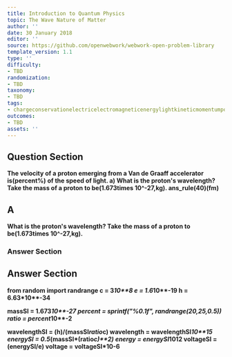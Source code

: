 ```yaml
---
title: Introduction to Quantum Physics
topic: The Wave Nature of Matter
author: ''
date: 30 January 2018
editor: ''
source: https://github.com/openwebwork/webwork-open-problem-library
template_version: 1.1
type: ''
difficulty:
- TBD
randomization:
- TBD
taxonomy:
- TBD
tags:
- chargeconservationelectricelectromagneticenergylightkineticmomentumpotentialquantumradiationvelocitywavelength
outcomes:
- TBD
assets: ''
---
```


## Question Section 

<b>
The velocity of a proton emerging from a Van de Graaff accelerator is(percent%) of the speed of light.
a) What is the proton's wavelength? Take the mass of a proton to be(1.673times 10^-27,kg).
ans_rule(40)(fm)

## A
What is the proton's wavelength? Take the mass of a proton to be(1.673times 10^-27,kg).
### Answer Section


## Answer Section

from random import randrange
c = 3*10**8
e = 1.6*10**-19
h = 6.63*10**-34

massSI = 1.673*10**-27
percent = sprintf("%0.1f", randrange(20,25,0.5))
ratio = percent*10**-2

wavelengthSI = (h)/(massSI*ratio*c)
wavelength = wavelengthSI*10**15
energySI = 0.5*(massSI*(ratio*c)**2)
energy = energySI*10**12
voltageSI = (energySI/e)
voltage = voltageSI*10**-6